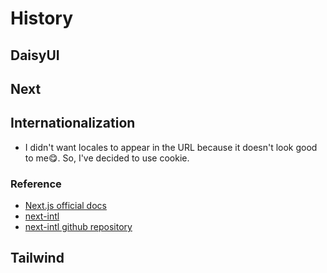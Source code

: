 # History

## DaisyUI

## Next

## Internationalization

- I didn't want locales to appear in the URL because it doesn't look good to me😋. So, I've decided to use cookie.

### Reference

- [Next.js official docs](https://nextjs.org/docs/pages/building-your-application/routing/internationalization)
- [next-intl](https://next-intl-docs.vercel.app/)
- [next-intl github repository](https://github.com/amannn/next-intl)

## Tailwind

